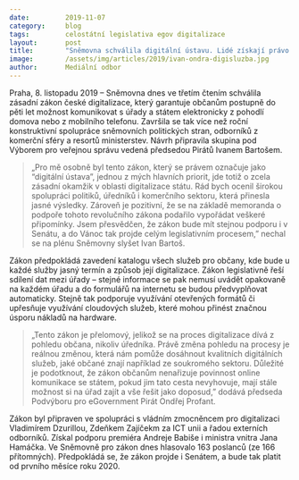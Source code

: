 ```yaml
---
date:         2019-11-07
category:     blog
tags:         celostátní legislativa egov digitalizace  
layout:       post
title:        "Sněmovna schválila digitální ústavu. Lidé získají právo komunikovat se státem přes internet"
image:        /assets/img/articles/2019/ivan-ondra-digisluzba.jpg
author:       Mediální odbor
---
```


Praha, 8. listopadu 2019 – Sněmovna dnes ve třetím čtením schválila zásadní zákon české digitalizace, který garantuje občanům postupně do pěti let možnost komunikovat s úřady a státem elektronicky z pohodlí domova nebo z mobilního telefonu. Završila se tak více než roční konstruktivní spolupráce sněmovních politických stran, odborníků z komerční sféry a resortů ministerstev. Návrh připravila skupina pod Výborem pro veřejnou správu vedená předsedou Pirátů Ivanem Bartošem.

> „Pro mě osobně byl tento zákon, který se právem označuje jako “digitální ústava”, jednou z mých hlavních priorit, jde totiž o zcela zásadní okamžik v oblasti digitalizace státu. Rád bych ocenil širokou spolupráci politiků, úředníků i komerčního sektoru, která přinesla jasné výsledky. Zároveň je pozitivní, že se na základě memoranda o podpoře tohoto revolučního zákona podařilo vypořádat veškeré připomínky. Jsem přesvědčen, že zákon bude mít stejnou podporu i v Senátu, a do Vánoc tak projde celým legislativním procesem,” nechal se na plénu Sněmovny slyšet Ivan Bartoš. 

Zákon předpokládá zavedení katalogu všech služeb pro občany, kde bude u každé služby jasný termín a způsob její digitalizace. Zákon legislativně řeší sdílení dat mezi úřady – stejné informace se pak nemusí uvádět opakovaně na každém úřadu a do formulářů na internetu se budou předvyplňovat automaticky. Stejně tak podporuje využívání otevřených formátů či upřesňuje využívání cloudových služeb, které mohou přinést značnou úsporu nákladů na hardware.

> „Tento zákon je přelomový, jelikož se na proces digitalizace dívá z pohledu občana, nikoliv úředníka. Právě změna pohledu na procesy je reálnou změnou, která nám pomůže dosáhnout kvalitních digitálních služeb, jaké občané znají například ze soukromého sektoru. Důležité je podotknout, že zákon občanům nenařizuje povinnost online komunikace se státem, pokud jim tato cesta nevyhovuje, mají stále možnost si na úřad zajít a vše řešit jako doposud,” dodává předseda Podvýboru pro eGovernment Pirát Ondřej Profant.

Zákon byl připraven ve spolupráci s vládním zmocněncem pro digitalizaci Vladimírem Dzurillou, Zdeňkem Zajíčekm za ICT unii a řadou externích odborníků. Získal podporu premiéra Andreje Babiše i ministra vnitra Jana Hamáčka. Ve Sněmovně pro zákon dnes hlasovalo 163 poslanců (ze 166 přítomných). Předpokládá se, že zákon projde i Senátem, a bude tak platit od prvního měsíce roku 2020.